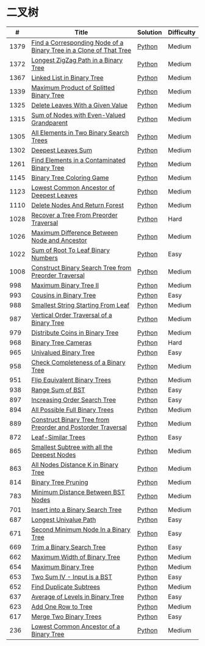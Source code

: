 # 二叉树

|#|Title|Solution|Difficulty|
|---|-----|--------|----------|
|1379|[Find a Corresponding Node of a Binary Tree in a Clone of That Tree](https://leetcode.com/problems/find-a-corresponding-node-of-a-binary-tree-in-a-clone-of-that-tree/)|[Python](../algorithms/1379.%20Find%20a%20Corresponding%20Node%20of%20a%20Binary%20Tree%20in%20a%20Clone%20of%20That%20Tree.md)|Medium|
|1372|[Longest ZigZag Path in a Binary Tree](https://leetcode.com/problems/longest-zigzag-path-in-a-binary-tree/)|[Python](../algorithms/1372.%20Longest%20ZigZag%20Path%20in%20a%20Binary%20Tree.md)|Medium|
|1367|[Linked List in Binary Tree](https://leetcode.com/problems/linked-list-in-binary-tree/)|[Python](../algorithms/1367.%20Linked%20List%20in%20Binary%20Tree.md)|Medium|
|1339|[Maximum Product of Splitted Binary Tree](https://leetcode.com/problems/maximum-product-of-splitted-binary-tree/)|[Python](../algorithms/1339.%20Maximum%20Product%20of%20Splitted%20Binary%20Tree.md)|Medium|
|1325|[Delete Leaves With a Given Value](https://leetcode.com/problems/delete-leaves-with-a-given-value/)|[Python](../algorithms/1325.%20Delete%20Leaves%20With%20a%20Given%20Value.md)|Medium|
|1315|[Sum of Nodes with Even-Valued Grandparent](https://leetcode.com/problems/sum-of-nodes-with-even-valued-grandparent/)|[Python](../algorithms/1315.%20Sum%20of%20Nodes%20with%20Even-Valued%20Grandparent.md)|Medium|
|1305|[All Elements in Two Binary Search Trees](https://leetcode.com/problems/all-elements-in-two-binary-search-trees/)|[Python](../algorithms/1305.%20All%20Elements%20in%20Two%20Binary%20Search%20Trees.md)|Medium|
|1302|[Deepest Leaves Sum](https://leetcode.com/problems/deepest-leaves-sum/)|[Python](../algorithms/1302.%20Deepest%20Leaves%20Sum.md)|Medium|
|1261|[Find Elements in a Contaminated Binary Tree](https://leetcode.com/problems/find-elements-in-a-contaminated-binary-tree/)|[Python](../algorithms/1261.%20Find%20Elements%20in%20a%20Contaminated%20Binary%20Tree.md)|Medium|
|1145|[Binary Tree Coloring Game](https://leetcode.com/problems/binary-tree-coloring-game/)|[Python](../algorithms/1145.%20Binary%20Tree%20Coloring%20Game.md)|Medium|
|1123|[Lowest Common Ancestor of Deepest Leaves](https://leetcode.com/problems/lowest-common-ancestor-of-deepest-leaves/)|[Python](../algorithms/1123.%20Lowest%20Common%20Ancestor%20of%20Deepest%20Leaves.md)|Medium|
|1110|[Delete Nodes And Return Forest](https://leetcode.com/problems/delete-nodes-and-return-forest/)|[Python](../algorithms/1110.%20Delete%20Nodes%20And%20Return%20Forest.md)|Medium|
|1028|[Recover a Tree From Preorder Traversal](https://leetcode.com/problems/recover-a-tree-from-preorder-traversal/)|[Python](../algorithms/1028.%20Recover%20a%20Tree%20From%20Preorder%20Traversal.md)|Hard|
|1026|[Maximum Difference Between Node and Ancestor](https://leetcode.com/problems/maximum-difference-between-node-and-ancestor/)|[Python](../algorithms/1026.Maximum%20Difference%20Between%20Node%20and%20Ancestor.md)|Medium|
|1022|[Sum of Root To Leaf Binary Numbers](https://leetcode.com/problems/sum-of-root-to-leaf-binary-numbers/)|[Python](../algorithms/1022.%20Sum%20of%20Root%20To%20Leaf%20Binary%20Numbers.md)|Easy|
|1008|[Construct Binary Search Tree from Preorder Traversal](https://leetcode.com/problems/construct-binary-search-tree-from-preorder-traversal/)|[Python](../algorithms/1008.%20Construct%20Binary%20Search%20Tree%20from%20Preorder%20Traversal.md)|Medium|
|998|[Maximum Binary Tree II](https://leetcode.com/problems/maximum-binary-tree-ii/)|[Python](../algorithms/998.%20Maximum%20Binary%20Tree%20II.md)|Medium|
|993|[Cousins in Binary Tree](https://leetcode.com/problems/cousins-in-binary-tree/)|[Python](../993.%20Cousins%20in%20Binary%20Tree.md)|Easy|
|988|[Smallest String Starting From Leaf](https://leetcode.com/problems/smallest-string-starting-from-leaf/)|[Python](../988.%20Smallest%20String%20Starting%20From%20Leaf.md)|Medium|
|987|[Vertical Order Traversal of a Binary Tree](https://leetcode.com/problems/vertical-order-traversal-of-a-binary-tree/)|[Python](../987.%20Vertical%20Order%20Traversal%20of%20a%20Binary%20Tree.md)|Medium|
|979|[Distribute Coins in Binary Tree](https://leetcode.com/problems/distribute-coins-in-binary-tree/)|[Python](../979.%20Distribute%20Coins%20in%20Binary%20Tree.md)|Medium|
|968|[Binary Tree Cameras](https://leetcode.com/problems/binary-tree-cameras/)|[Python](../968.%20Binary%20Tree%20Cameras.md)|Hard|
|965|[Univalued Binary Tree](https://leetcode.com/problems/univalued-binary-tree/)|[Python](../965.%20Univalued%20Binary%20Tree.md)|Easy|
|958|[Check Completeness of a Binary Tree](https://leetcode.com/problems/check-completeness-of-a-binary-tree/)|[Python](../958.%20Check%20Completeness%20of%20a%20Binary%20Tree.md)|Medium|
|951|[Flip Equivalent Binary Trees](https://leetcode.com/problems/flip-equivalent-binary-trees/)|[Python](../951.%20Flip%20Equivalent%20Binary%20Trees.md)|Medium|
|938|[Range Sum of BST](https://leetcode.com/problems/range-sum-of-bst/)|[Python](../938.%20Range%20Sum%20of%20BST.md)|Easy|
|897|[Increasing Order Search Tree](https://leetcode.com/problems/increasing-order-search-tree/)|[Python](../897.Increasing%20Order%20Search%20Tree.md)|Easy|
|894|[All Possible Full Binary Trees](https://leetcode.com/problems/flip-equivalent-binary-trees/)|[Python](../951.%20Flip%20Equivalent%20Binary%20Trees.md)|Medium|
|889|[Construct Binary Tree from Preorder and Postorder Traversal](https://leetcode.com/problems/construct-binary-tree-from-preorder-and-postorder-traversal/)|[Python](../889.%20Construct%20Binary%20Tree%20from%20Preorder%20and%20Postorder%20Traversal.md)|Medium|
|872|[Leaf-Similar Trees](https://leetcode.com/problems/leaf-similar-trees/)|[Python](../872.Leaf-Similar%20Trees.md)|Easy|
|865|[Smallest Subtree with all the Deepest Nodes](https://leetcode.com/problems/smallest-subtree-with-all-the-deepest-nodes/)|[Python](../865.%20Smallest%20Subtree%20with%20all%20the%20Deepest%20Nodes.md)|Medium|
|863|[All Nodes Distance K in Binary Tree](https://leetcode.com/problems/all-nodes-distance-k-in-binary-tree/)|[Python](../863.%20All%20Nodes%20Distance%20K%20in%20Binary%20Tree.md)|Medium|
|814|[Binary Tree Pruning](https://leetcode.com/problems/binary-tree-pruning/)|[Python](../814.%20Binary%20Tree%20Pruning.md)|Medium|
|783|[Minimum Distance Between BST Nodes](https://leetcode.com/problems/minimum-distance-between-bst-nodes/)|[Python](../783.%20Minimum%20Distance%20Between%20BST%20Nodes.md)|Medium|
|701|[Insert into a Binary Search Tree](https://leetcode.com/problems/insert-into-a-binary-search-tree/)|[Python](../701.%20Insert%20into%20a%20Binary%20Search%20Tree.md)|Medium|
|687|[Longest Univalue Path](https://leetcode.com/problems/longest-univalue-path/)|[Python](../687.Longest%20Univalue%20Path.md)|Easy|
|671|[Second Minimum Node In a Binary Tree](https://leetcode.com/problems/second-minimum-node-in-a-binary-tree/)|[Python](../671.%20Second%20Minimum%20Node%20In%20a%20Binary%20Tree.md)|Easy|
|669|[Trim a Binary Search Tree](https://leetcode.com/problems/trim-a-binary-search-tree/)|[Python](../669.Trim%20a%20Binary%20Search%20Tree.md)|Easy|
|662|[Maximum Width of Binary Tree](https://leetcode.com/problems/maximum-width-of-binary-tree/)|[Python](../662.%20Maximum%20Width%20of%20Binary%20Tree.md)|Medium|
|654|[Maximum Binary Tree](https://leetcode.com/problems/maximum-binary-tree/)|[Python](../654.Maximum%20Binary%20Tree.md)|Medium|
|653|[Two Sum IV - Input is a BST](https://leetcode.com/problems/two-sum-iv-input-is-a-bst/)|[Python](../653.%20Two%20Sum%20IV%20-%20Input%20is%20a%20BST.md)|Easy|
|652|[Find Duplicate Subtrees](https://leetcode.com/problems/find-duplicate-subtrees/)|[Python](../652.%20Find%20Duplicate%20Subtrees.md)|Medium|
|637|[Average of Levels in Binary Tree](https://leetcode.com/problems/average-of-levels-in-binary-tree/)|[Python](../637.Average%20of%20Levels%20in%20Binary%20Tree.md)|Easy|
|623|[Add One Row to Tree](https://leetcode.com/problems/add-one-row-to-tree/)|[Python](../623.%20Add%20One%20Row%20to%20Tree.md)|Medium|
|617|[Merge Two Binary Trees](https://leetcode.com/problems/merge-two-binary-trees/)|[Python](../617.%20Merge%20Two%20Binary%20Trees.md)|Easy|
|236|[Lowest Common Ancestor of a Binary Tree](https://leetcode.com/problems/lowest-common-ancestor-of-a-binary-tree/)|[Python](../236.%20Lowest%20Common%20Ancestor%20of%20a%20Binary%20Tree.md)|Medium|


